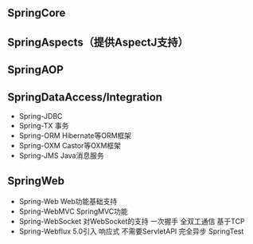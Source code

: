 ## SpringCore
## SpringAspects（提供AspectJ支持）
## SpringAOP
## SpringDataAccess/Integration
- Spring-JDBC
- Spring-TX 事务
- Spring-ORM Hibernate等ORM框架
- Spring-OXM Castor等OXM框架
- Spring-JMS Java消息服务
## SpringWeb
- Spring-Web Web功能基础支持
- Spring-WebMVC SpringMVC功能
- Spring-WebSocket 对WebSocket的支持 一次握手 全双工通信 基于TCP
- Spring-Webflux 5.0引入 响应式 不需要ServletAPI 完全异步
SpringTest